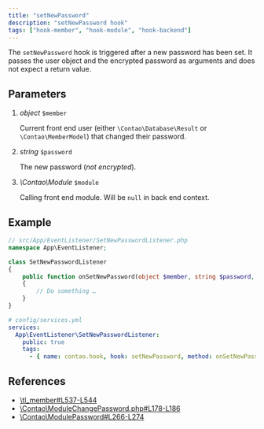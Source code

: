 ```yaml
---
title: "setNewPassword"
description: "setNewPassword hook"
tags: ["hook-member", "hook-module", "hook-backend"]
---
```



The `setNewPassword` hook is triggered after a new password has been set. It
passes the user object and the encrypted password as arguments and does not
expect a return value.


## Parameters

1. *object* `$member`

    Current front end user (either `\Contao\Database\Result` or `\Contao\MemberModel`) 
    that changed their password.

2. *string* `$password`

    The new password (*not encrypted*).

3. *\Contao\Module* `$module`

    Calling front end module. Will be `null` in back end context.


## Example

```php
// src/App/EventListener/SetNewPasswordListener.php
namespace App\EventListener;

class SetNewPasswordListener
{
    public function onSetNewPassword(object $member, string $password, \Contao\Module $module = null): void
    {
        // Do something …
    }
}
```

```yml
# config/services.yml
services:
  App\EventListener\SetNewPasswordListener:
    public: true
    tags:
      - { name: contao.hook, hook: setNewPassword, method: onSetNewPassword }
```


## References

- [\tl_member#L537-L544](https://github.com/contao/contao/blob/4.7.6/core-bundle/src/Resources/contao/dca/tl_member.php#L537-L544)
- [\Contao\ModuleChangePassword.php#L178-L186](https://github.com/contao/contao/blob/4.7.6/core-bundle/src/Resources/contao/modules/ModuleChangePassword.php#L178-L1866)
- [\Contao\ModulePassword#L266-L274](https://github.com/contao/contao/blob/4.7.6/core-bundle/src/Resources/contao/modules/ModulePassword.php#L266-L274)
